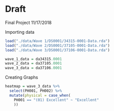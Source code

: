 Draft
================
Final Project
11/17/2018

Importing data

``` r
load("./data/Wave 1/DS0001/34315-0001-Data.rda")
load("./data/Wave 2/DS0001/37105-0001-Data.rda")
load("./data/Wave 3/DS0001/37106-0001-Data.rda")

wave_1_data = da34315.0001
wave_2_data = da37105.0001
wave_3_data = da37106.0001
```

Creating Graphs

``` r
heatmap = wave_3_data %>% 
  select(PH001, PH002) %>% 
  mutate(physical = case_when(
    PH001 == "(01) Excellent" ~ "Excellent"
    ))
```
